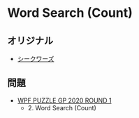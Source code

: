# Word Search (Count)

## オリジナル
- [シークワーズ](wordsearch.md)

## 問題
- [WPF PUZZLE GP 2020 ROUND 1](../questions/wpfpgp2020-1.md)
	- 2\. Word Search (Count)
